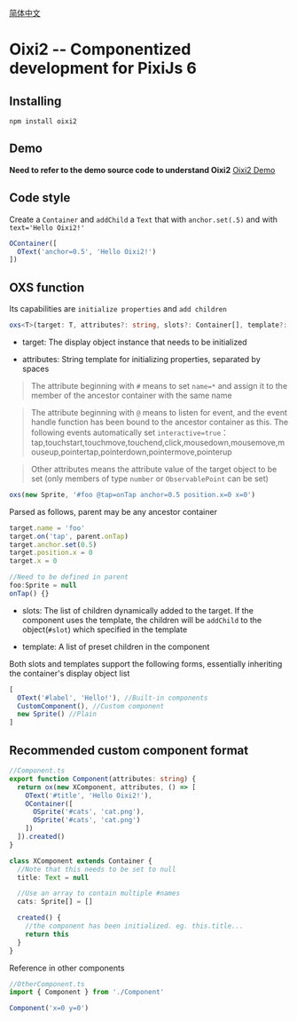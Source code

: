 [简体中文](https://github.com/WLDragon/oixi2/blob/main/README_cn.md)

# Oixi2 -- Componentized development for PixiJs 6

## Installing

```
npm install oixi2
```
## Demo

**Need to refer to the demo source code to understand Oixi2** [Oixi2 Demo](https://github.com/WLDragon/oixi2_demo)

## Code style

Create a `Container` and `addChild` a `Text` that with `anchor.set(.5)` and  with `text='Hello Oixi2!'`

``` ts
OContainer([
  OText('anchor=0.5', 'Hello Oixi2!')
])
```

## OXS function

Its capabilities are `initialize properties` and `add children`

``` ts
oxs<T>(target: T, attributes?: string, slots?: Container[], template?: () => Container[]): T
```

- target: The display object instance that needs to be initialized

- attributes: String template for initializing properties, separated by spaces

> The attribute beginning with `#` means to set `name=*` and assign it to the member of the ancestor container with the same name

> The attribute beginning with `@` means to listen for event, and the event handle function has been bound to the ancestor container as this. 
>The following events automatically set `interactive=true`：tap,touchstart,touchmove,touchend,click,mousedown,mousemove,mouseup,pointertap,pointerdown,pointermove,pointerup

> Other attributes means the attribute value of the target object to be set (only members of type `number` or `ObservablePoint` can be set)

``` ts
oxs(new Sprite, '#foo @tap=onTap anchor=0.5 position.x=0 x=0')
```

Parsed as follows, parent may be any ancestor container

``` ts
target.name = 'foo'
target.on('tap', parent.onTap)
target.anchor.set(0.5)
target.position.x = 0
target.x = 0

//Need to be defined in parent
foo:Sprite = null
onTap() {}
```

- slots: The list of children dynamically added to the target. If the component uses the template, the children will be `addChild` to the object(`#slot`) which specified in the template

- template: A list of preset children in the component

Both slots and templates support the following forms, essentially inheriting the container's display object list

``` ts
[
  OText('#label', 'Hello!'), //Built-in components
  CustomComponent(), //Custom component
  new Sprite() //Plain
]
```

## Recommended custom component format

``` ts
//Component.ts
export function Component(attributes: string) {
  return ox(new XComponent, attributes, () => [
    OText('#title', 'Hello Oixi2!'),
    OContainer([
      OSprite('#cats', 'cat.png'),
      OSprite('#cats', 'cat.png')
    ])
  ]).created()
}

class XComponent extends Container {
  //Note that this needs to be set to null
  title: Text = null 

  //Use an array to contain multiple #names
  cats: Sprite[] = []

  created() {
    //the component has been initialized. eg. this.title...
    return this
  }
}
```

Reference in other components

``` ts
//OtherComponent.ts
import { Component } from './Component'

Component('x=0 y=0')
```
